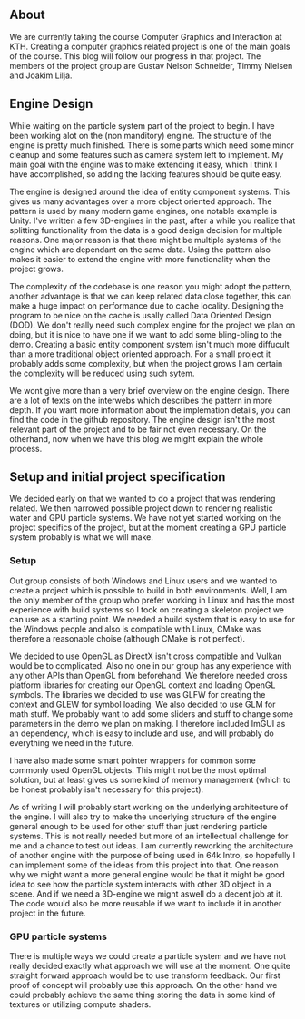 ## About

We are currently taking the course Computer Graphics and Interaction
at KTH.  Creating a computer graphics related project is one of the
main goals of the course. This blog will follow our progress in that
project. The members of the project group are Gustav Nelson Schneider,
Timmy Nielsen and Joakim Lilja.

## Engine Design

While waiting on the particle system part of the project to begin. I
have been working alot on the (non manditory) engine. The structure of
the engine is pretty much finished. There is some parts which need
some minor cleanup and some features such as camera system left to
implement.  My main goal with the engine was to make extending it
easy, which I think I have accomplished, so adding the lacking
features should be quite easy.

The engine is designed around the idea of entity component systems.
This gives us many advantages over a more object oriented
approach. The pattern is used by many modern game engines, one notable
example is Unity. I've written a few 3D-engines in the past, after a
while you realize that splitting functionality from the data is a good
design decision for multiple reasons. One major reason is that there
might be multiple systems of the engine which are dependant on the
same data. Using the pattern also makes it easier to extend the engine
with more functionality when the project grows.

The complexity of the codebase is one reason you might adopt the
pattern, another advantage is that we can keep related data close
together, this can make a huge impact on performance due to cache
locality. Designing the program to be nice on the cache is usally
called Data Oriented Design (DOD). We don't really need such complex
engine for the project we plan on doing, but it is nice to have one if
we want to add some bling-bling to the demo. Creating a basic entity
component system isn't much more diffucult than a more traditional
object oriented approach. For a small project it probably adds some
complexity, but when the project grows I am certain the complexity
will be reduced using such sytem.

We wont give more than a very brief overview on the engine
design. There are a lot of texts on the interwebs which describes the
pattern in more depth. If you want more information about the
implemation details, you can find the code in the github
repository. The engine design isn't the most relevant part of the
project and to be fair not even necessary. On the otherhand, now when
we have this blog we might explain the whole process.

## Setup and initial project specification

We decided early on that we wanted to do a project that was rendering
related.  We then narrowed possible project down to rendering
realistic water and GPU particle systems. We have not yet started
working on the project specifics of the project, but at the moment
creating a GPU particle system probably is what we will make.

### Setup

Out group consists of both Windows and Linux users and we wanted to
create a project which is possible to build in both
environments. Well, I am the only member of the group who prefer
working in Linux and has the most experience with build systems so I
took on creating a skeleton project we can use as a starting point. We
needed a build system that is easy to use for the Windows people and
also is compatible with Linux, CMake was therefore a reasonable choise
(although CMake is not perfect).

We decided to use OpenGL as DirectX isn't cross compatible and Vulkan
would be to complicated.  Also no one in our group has any experience
with any other APIs than OpenGL from beforehand.  We therefore needed
cross platform libraries for creating our OpenGL context and loading
OpenGL symbols. The libraries we decided to use was GLFW for creating
the context and GLEW for symbol loading. We also decided to use GLM
for math stuff. We probably want to add some sliders and stuff to
change some parameters in the demo we plan on making. I therefore
included ImGUI as an dependency, which is easy to include and use, and
will probably do everything we need in the future.

I have also made some smart pointer wrappers for common some commonly
used OpenGL objects.  This might not be the most optimal solution, but
at least gives us some kind of memory management (which to be honest
probably isn't necessary for this project).

As of writing I will probably start working on the underlying
architecture of the engine.  I will also try to make the underlying
structure of the engine general enough to be used for other stuff
than just rendering particle systems. This is not really needed but
more of an intellectual challenge for me and a chance to test out
ideas. I am currently reworking the architecture of another engine
with the purpose of being used in 64k Intro, so hopefully I can
implement some of the ideas from this project into that.  One reason
why we might want a more general engine would be that it might be good
idea to see how the particle system interacts with other 3D object in
a scene. And if we need a 3D-engine we might aswell do a decent job at
it. The code would also be more reusable if we want to include it in
another project in the future.

### GPU particle systems

There is multiple ways we could create a particle system and we have
not really decided exactly what approach we will use at the
moment. One quite straight forward approach would be to use transform
feedback. Our first proof of concept will probably use this
approach. On the other hand we could probably achieve the same thing
storing the data in some kind of textures or utilizing compute
shaders.
